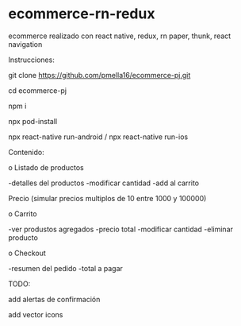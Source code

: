 # ecommerce-rn-redux

ecommerce realizado con react native, redux, rn paper, thunk, react navigation

Instrucciones:

git clone https://github.com/pmella16/ecommerce-pj.git

cd ecommerce-pj

npm i

npx pod-install

npx react-native run-android / npx react-native run-ios


Contenido:


o Listado de productos

-detalles del productos
-modificar cantidad
-add al carrito

Precio (simular precios multiplos de 10 entre 1000 y 100000)

o Carrito

-ver produstos agregados
-precio total
-modificar cantidad
-eliminar producto

o Checkout

-resumen del pedido
-total a pagar


TODO:

add alertas de confirmación

add vector icons
